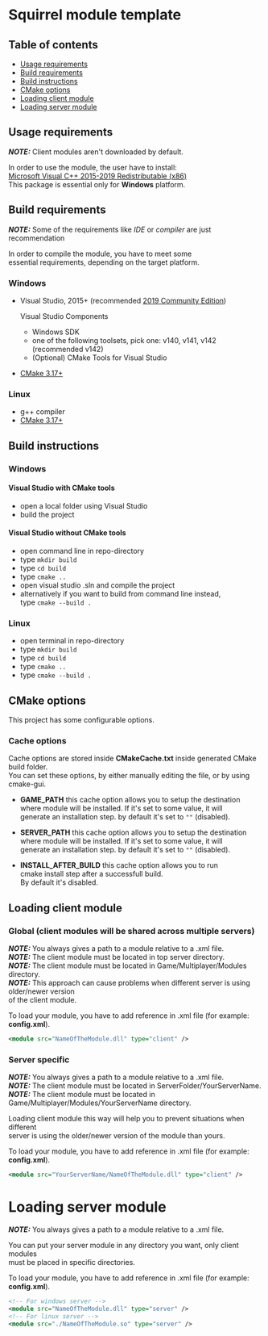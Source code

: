 # Squirrel module template

## Table of contents

- [Usage requirements](#usage-requirements)
- [Build requirements](#build-requirements)
- [Build instructions](#build-instructions)
- [CMake options](#cmake-options)
- [Loading client module](#loading-client-module)
- [Loading server module](#loading-server-module)

## Usage requirements

**_NOTE:_** Client modules aren't downloaded by default.

In order to use the module, the user have to install: \
[Microsoft Visual C++ 2015-2019 Redistributable (x86)](https://aka.ms/vs/16/release/vc_redist.x86.exe) \
This package is essential only for **Windows** platform.

## Build requirements

**_NOTE:_**  Some of the requirements like _IDE_ or _compiler_ are just recommendation

In order to compile the module, you have to meet some \
essential requirements,
depending on the target platform.

### Windows

- Visual Studio, 2015+ (recommended [2019 Community Edition](https://visualstudio.microsoft.com/pl/thank-you-downloading-visual-studio/?sku=Community&rel=16))
    
    Visual Studio Components
    * Windows SDK
    * one of the following toolsets, pick one: v140, v141, v142 (recommended v142)
    * (Optional) CMake Tools for Visual Studio
- [CMake 3.17+](https://cmake.org/download/)

### Linux

- g++ compiler
- [CMake 3.17+](https://cmake.org/download/)

## Build instructions

### Windows

#### Visual Studio with CMake tools

- open a local folder using Visual Studio
- build the project

#### Visual Studio without CMake tools

- open command line in repo-directory
- type ``mkdir build``
- type ``cd build``
- type ``cmake ..``
- open visual studio .sln and compile the project
- alternatively if you want to build from command line instead, \
    type ``cmake --build .``

### Linux

- open terminal in repo-directory
- type ``mkdir build``
- type ``cd build``
- type ``cmake ..``
- type ``cmake --build .``

## CMake options

This project has some configurable options.  

### Cache options

Cache options are stored inside **CMakeCache.txt** inside generated CMake build folder.  
You can set these options, by either manually editing the file, or by using cmake-gui.

- **GAME_PATH** this cache option allows you to setup the destination  
    where module will be installed. If it's set to some value, it will  
    generate an installation step. by default it's set to ``""`` (disabled).

- **SERVER_PATH** this cache option allows you to setup the destination  
    where module will be installed. If it's set to some value, it will  
    generate an installation step. by default it's set to ``""`` (disabled).

- **INSTALL_AFTER_BUILD** this cache option allows you to run  
    cmake install step after a successfull build.  
    By default it's disabled.

## Loading client module

### Global (client modules will be shared across multiple servers)

**_NOTE:_** You always gives a path to a module relative to a .xml file. \
**_NOTE:_** The client module must be located in top server directory. \
**_NOTE:_** The client module must be located in Game/Multiplayer/Modules directory. \
**_NOTE:_** This approach can cause problems when different server is using older/newer version \
of the client module. 

To load your module, you have to add reference in .xml file (for example: __config.xml__).

```xml
<module src="NameOfTheModule.dll" type="client" />
```

### Server specific

**_NOTE:_** You always gives a path to a module relative to a .xml file. \
**_NOTE:_** The client module must be located in ServerFolder/YourServerName. \
**_NOTE:_** The client module must be located in Game/Multiplayer/Modules/YourServerName directory.

Loading client module this way will help you to prevent situations when different \
server is using the older/newer version of the module than yours.

To load your module, you have to add reference in .xml file (for example: __config.xml__).

```xml
<module src="YourServerName/NameOfTheModule.dll" type="client" />
```

# Loading server module


**_NOTE:_** You always gives a path to a module relative to a .xml file.

You can put your server module in any directory you want, only client modules \
must be placed in specific directories.

To load your module, you have to add reference in .xml file (for example: __config.xml__).

```xml
<!-- For windows server -->
<module src="NameOfTheModule.dll" type="server" />
<!-- For linux server -->
<module src="./NameOfTheModule.so" type="server" />
```